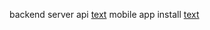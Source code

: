 backend server api [text](https://server-virid-one-37.vercel.app/)
mobile app install [text](https://expo.dev/accounts/mohitxoxo/projects/mobile/builds/91727565-050c-4173-b79e-da9b1c461333)